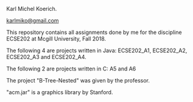 Karl Michel Koerich.

karlmiko@gmail.com

This repository contains all assignments done by me for the discipline ECSE202 at Mcgill University, Fall 2018.

The following 4 are projects written in Java:
ECSE202_A1,
ECSE202_A2,
ECSE202_A3 and 
ECSE202_A4.

The following 2 are projects written in C:
A5 and A6

The project "B-Tree-Nested" was given by the professor.

"acm.jar" is a graphics library by Stanford.
